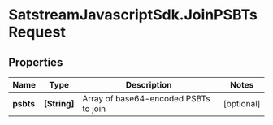 # SatstreamJavascriptSdk.JoinPSBTsRequest

## Properties
Name | Type | Description | Notes
------------ | ------------- | ------------- | -------------
**psbts** | **[String]** | Array of base64-encoded PSBTs to join | [optional] 
